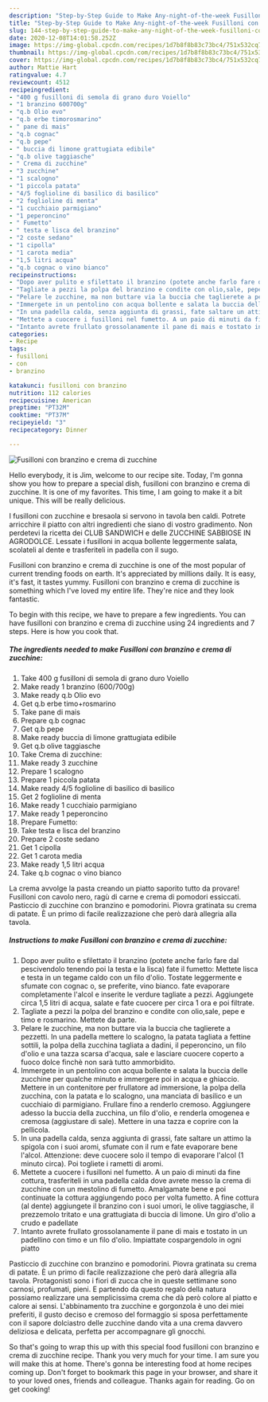 ```yaml
---
description: "Step-by-Step Guide to Make Any-night-of-the-week Fusilloni con branzino e crema di zucchine"
title: "Step-by-Step Guide to Make Any-night-of-the-week Fusilloni con branzino e crema di zucchine"
slug: 144-step-by-step-guide-to-make-any-night-of-the-week-fusilloni-con-branzino-e-crema-di-zucchine
date: 2020-12-08T14:01:58.252Z
image: https://img-global.cpcdn.com/recipes/1d7b8f8b83c73bc4/751x532cq70/fusilloni-con-branzino-e-crema-di-zucchine-recipe-main-photo.jpg
thumbnail: https://img-global.cpcdn.com/recipes/1d7b8f8b83c73bc4/751x532cq70/fusilloni-con-branzino-e-crema-di-zucchine-recipe-main-photo.jpg
cover: https://img-global.cpcdn.com/recipes/1d7b8f8b83c73bc4/751x532cq70/fusilloni-con-branzino-e-crema-di-zucchine-recipe-main-photo.jpg
author: Mattie Hart
ratingvalue: 4.7
reviewcount: 4512
recipeingredient:
- "400 g fusilloni di semola di grano duro Voiello"
- "1 branzino 600700g"
- "q.b Olio evo"
- "q.b erbe timorosmarino"
- " pane di mais"
- "q.b cognac"
- "q.b pepe"
- " buccia di limone grattugiata edibile"
- "q.b olive taggiasche"
- " Crema di zucchine"
- "3 zucchine"
- "1 scalogno"
- "1 piccola patata"
- "4/5 foglioline di basilico di basilico"
- "2 foglioline di menta"
- "1 cucchiaio parmigiano"
- "1 peperoncino"
- " Fumetto"
- " testa e lisca del branzino"
- "2 coste sedano"
- "1 cipolla"
- "1 carota media"
- "1,5 litri acqua"
- "q.b cognac o vino bianco"
recipeinstructions:
- "Dopo aver pulito e sfilettato il branzino (potete anche farlo fare dal pescivendolo tenendo poi la testa e la lisca) fate il fumetto: Mettete lisca e testa in un tegame caldo con un filo d&#39;olio. Tostate leggermente e sfumate con cognac o, se preferite, vino bianco. fate evaporare completamente l&#39;alcol e inserite le verdure tagliate a pezzi. Aggiungete circa 1,5 litri di acqua, salate e fate cuocere per circa 1 ora e poi filtrate."
- "Tagliate a pezzi la polpa del branzino e condite con olio,sale, pepe e timo e rosmarino. Mettete da parte."
- "Pelare le zucchine, ma non buttare via la buccia che taglierete a pezzetti. In una padella mettere lo scalogno, la patata tagliata a fettine sottili, la polpa della zucchina tagliata a dadini, il peperoncino, un filo d&#39;olio e una tazza scarsa d&#39;acqua, sale e lasciare cuocere coperto a fuoco dolce finchè non sarà tutto ammorbidito."
- "Immergete in un pentolino con acqua bollente e salata la buccia delle zucchine per qualche minuto e immergere poi in acqua e ghiaccio. Mettere in un contenitore per frullatore ad immersione, la polpa della zucchina, con la patata e lo scalogno, una manciata di basilico e un cucchiaio di parmigiano. Frullare fino a renderlo cremoso. Aggiungere adesso la buccia della zucchina, un filo d&#39;olio, e renderla omogenea e cremosa (aggiustare di sale). Mettere in una tazza e coprire con la pellicola."
- "In una padella calda, senza aggiunta di grassi, fate saltare un attimo la spigola con i suoi aromi, sfumate con il rum e fate evaporare bene l&#39;alcol. Attenzione: deve cuocere solo il tempo di evaporare l&#39;alcol (1 minuto circa). Poi togliete i rametti di aromi."
- "Mettete a cuocere i fusilloni nel fumetto. A un paio di minuti da fine cottura, trasferiteli in una padella calda dove avrete messo la crema di zucchine con un mestolino di fumetto. Amalgamate bene e poi continuate la cottura aggiungendo poco per volta fumetto. A fine cottura (al dente) aggiungete il branzino con i suoi umori, le olive taggiasche, il prezzemolo tritato e una grattugiata di buccia di limone. Un giro d&#39;olio a crudo e padellate"
- "Intanto avrete frullato grossolanamente il pane di mais e tostato in un padellino con timo e un filo d&#39;olio. Impiattate cospargendolo in ogni piatto"
categories:
- Recipe
tags:
- fusilloni
- con
- branzino

katakunci: fusilloni con branzino 
nutrition: 112 calories
recipecuisine: American
preptime: "PT32M"
cooktime: "PT37M"
recipeyield: "3"
recipecategory: Dinner

---
```



![Fusilloni con branzino e crema di zucchine](https://img-global.cpcdn.com/recipes/1d7b8f8b83c73bc4/751x532cq70/fusilloni-con-branzino-e-crema-di-zucchine-recipe-main-photo.jpg)

Hello everybody, it is Jim, welcome to our recipe site. Today, I'm gonna show you how to prepare a special dish, fusilloni con branzino e crema di zucchine. It is one of my favorites. This time, I am going to make it a bit unique. This will be really delicious.

I fusilloni con zucchine e bresaola si servono in tavola ben caldi. Potrete arricchire il piatto con altri ingredienti che siano di vostro gradimento. Non perdetevi la ricetta dei CLUB SANDWICH e delle ZUCCHINE SABBIOSE IN AGRODOLCE. Lessate i fusilloni in acqua bollente leggermente salata, scolateli al dente e trasferiteli in padella con il sugo.

Fusilloni con branzino e crema di zucchine is one of the most popular of current trending foods on earth. It's appreciated by millions daily. It is easy, it's fast, it tastes yummy. Fusilloni con branzino e crema di zucchine is something which I've loved my entire life. They're nice and they look fantastic.


To begin with this recipe, we have to prepare a few ingredients. You can have fusilloni con branzino e crema di zucchine using 24 ingredients and 7 steps. Here is how you cook that.

<!--inarticleads1-->

##### The ingredients needed to make Fusilloni con branzino e crema di zucchine:

1. Take 400 g fusilloni di semola di grano duro Voiello
1. Make ready 1 branzino (600/700g)
1. Make ready q.b Olio evo
1. Get q.b erbe timo+rosmarino
1. Take  pane di mais
1. Prepare q.b cognac
1. Get q.b pepe
1. Make ready  buccia di limone grattugiata edibile
1. Get q.b olive taggiasche
1. Take  Crema di zucchine:
1. Make ready 3 zucchine
1. Prepare 1 scalogno
1. Prepare 1 piccola patata
1. Make ready 4/5 foglioline di basilico di basilico
1. Get 2 foglioline di menta
1. Make ready 1 cucchiaio parmigiano
1. Make ready 1 peperoncino
1. Prepare  Fumetto:
1. Take  testa e lisca del branzino
1. Prepare 2 coste sedano
1. Get 1 cipolla
1. Get 1 carota media
1. Make ready 1,5 litri acqua
1. Take q.b cognac o vino bianco


La crema avvolge la pasta creando un piatto saporito tutto da provare! Fusilloni con cavolo nero, ragù di carne e crema di pomodori essiccati. Pasticcio di zucchine con branzino e pomodorini. Piovra gratinata su crema di patate. È un primo di facile realizzazione che però darà allegria alla tavola. 

<!--inarticleads2-->

##### Instructions to make Fusilloni con branzino e crema di zucchine:

1. Dopo aver pulito e sfilettato il branzino (potete anche farlo fare dal pescivendolo tenendo poi la testa e la lisca) fate il fumetto: Mettete lisca e testa in un tegame caldo con un filo d&#39;olio. Tostate leggermente e sfumate con cognac o, se preferite, vino bianco. fate evaporare completamente l&#39;alcol e inserite le verdure tagliate a pezzi. Aggiungete circa 1,5 litri di acqua, salate e fate cuocere per circa 1 ora e poi filtrate.
1. Tagliate a pezzi la polpa del branzino e condite con olio,sale, pepe e timo e rosmarino. Mettete da parte.
1. Pelare le zucchine, ma non buttare via la buccia che taglierete a pezzetti. In una padella mettere lo scalogno, la patata tagliata a fettine sottili, la polpa della zucchina tagliata a dadini, il peperoncino, un filo d&#39;olio e una tazza scarsa d&#39;acqua, sale e lasciare cuocere coperto a fuoco dolce finchè non sarà tutto ammorbidito.
1. Immergete in un pentolino con acqua bollente e salata la buccia delle zucchine per qualche minuto e immergere poi in acqua e ghiaccio. Mettere in un contenitore per frullatore ad immersione, la polpa della zucchina, con la patata e lo scalogno, una manciata di basilico e un cucchiaio di parmigiano. Frullare fino a renderlo cremoso. Aggiungere adesso la buccia della zucchina, un filo d&#39;olio, e renderla omogenea e cremosa (aggiustare di sale). Mettere in una tazza e coprire con la pellicola.
1. In una padella calda, senza aggiunta di grassi, fate saltare un attimo la spigola con i suoi aromi, sfumate con il rum e fate evaporare bene l&#39;alcol. Attenzione: deve cuocere solo il tempo di evaporare l&#39;alcol (1 minuto circa). Poi togliete i rametti di aromi.
1. Mettete a cuocere i fusilloni nel fumetto. A un paio di minuti da fine cottura, trasferiteli in una padella calda dove avrete messo la crema di zucchine con un mestolino di fumetto. Amalgamate bene e poi continuate la cottura aggiungendo poco per volta fumetto. A fine cottura (al dente) aggiungete il branzino con i suoi umori, le olive taggiasche, il prezzemolo tritato e una grattugiata di buccia di limone. Un giro d&#39;olio a crudo e padellate
1. Intanto avrete frullato grossolanamente il pane di mais e tostato in un padellino con timo e un filo d&#39;olio. Impiattate cospargendolo in ogni piatto


Pasticcio di zucchine con branzino e pomodorini. Piovra gratinata su crema di patate. È un primo di facile realizzazione che però darà allegria alla tavola. Protagonisti sono i fiori di zucca che in queste settimane sono carnosi, profumati, pieni. E partendo da questo regalo della natura possiamo realizzare una semplicissima crema che dà però colore al piatto e calore ai sensi. L&#39;abbinamento tra zucchine e gorgonzola è uno dei miei preferiti, il gusto deciso e cremoso del formaggio si sposa perfettamente con il sapore dolciastro delle zucchine dando vita a una crema davvero deliziosa e delicata, perfetta per accompagnare gli gnocchi. 

So that's going to wrap this up with this special food fusilloni con branzino e crema di zucchine recipe. Thank you very much for your time. I am sure you will make this at home. There's gonna be interesting food at home recipes coming up. Don't forget to bookmark this page in your browser, and share it to your loved ones, friends and colleague. Thanks again for reading. Go on get cooking!
